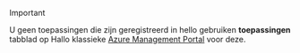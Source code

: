 > [!IMPORTANT]
> U geen toepassingen die zijn geregistreerd in hello gebruiken **toepassingen** tabblad op Hallo klassieke [Azure Management Portal](https://manage.windowsazure.com/) voor deze.
> 
> 

